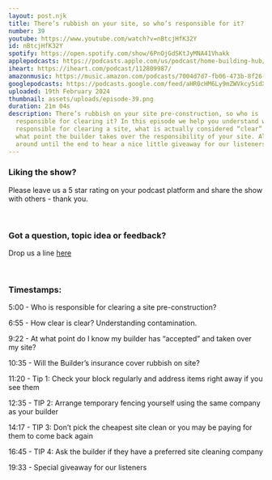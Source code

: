 ```yaml
---
layout: post.njk
title: There’s rubbish on your site, so who’s responsible for it?
number: 39
youtube: https://www.youtube.com/watch?v=nBtcjHfK32Y
id: nBtcjHfK32Y
spotify: https://open.spotify.com/show/6PnOjGdSKtJyMNA41Vhakk
applepodcasts: https://podcasts.apple.com/us/podcast/home-building-hub/id1681936589
iheart: https://iheart.com/podcast/112809987/
amazonmusic: https://music.amazon.com/podcasts/7004d7d7-fb06-473b-8f26-8ce9992cac11
googlepodcasts: https://podcasts.google.com/feed/aHR0cHM6Ly9mZWVkcy5idXp6c3Byb3V0LmNvbS8yMTM5MTU1LnJzcw==
uploaded: 19th February 2024
thumbnail: assets/uploads/episode-39.png
duration: 21m 04s
description: There’s rubbish on your site pre-construction, so who is
  responsible for clearing it? In this episode we help you understand who is
  responsible for clearing a site, what is actually considered “clear” and at
  what point the builder takes over the responsibility of your site. Also, stick
  around until the end to hear a nice little giveaway for our listeners.
---
```

### Liking the show?

Please leave us a 5 star rating on your podcast platform and share the show with others - thank you.

<br>

### Got a question, topic idea or feedback?

Drop us a line <a href="/contact" id="contact-us" target="_blank">here</a>

<br>

### Timestamps:

5:00 - Who is responsible for clearing a site pre-construction?

6:55 - How clear is clear? Understanding contamination.

9:22 - At what point do I know my builder has “accepted” and taken over my site?

10:35 - Will the Builder’s insurance cover rubbish on site? 

11:20 - Tip 1: Check your block regularly and address items right away if you see them

12:35 - TIP 2: Arrange temporary fencing yourself using the same company as your builder

14:17 - TIP 3: Don’t pick the cheapest site clean or you may be paying for them to come back again 

16:45 - TIP 4: Ask the builder if they have a preferred site cleaning company

19:33 - Special giveaway for our listeners
